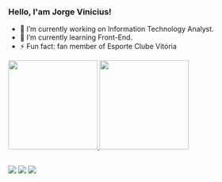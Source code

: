 ### Hello, I'am Jorge Vinicius! 


- 🔭 I’m currently working on Information Technology Analyst.
- 🌱 I’m currently learning Front-End.
- ⚡ Fun fact: fan member of Esporte Clube Vitória

<div>
 <a href="https://www.linkedin.com/in/jorge-vinicius-jesus-dos-anjos-75189381/">
 <img height="180em" src="https://github-readme-stats.vercel.app/api?username=jv1899&rank_icon=github&show_icons=true&theme=shadow_red&include_all_commits=true&count_private=true"/>
 <img height="180em" src="https://github-readme-stats.vercel.app/api/top-langs/?username=jv1899&show_icons=true&theme=shadow_red&layout=compact&langs_count=16"/>
</div>

##

<div> 
  
  <a href="https://instagram.com/vinnybarao" target="_blank"><img src="https://img.shields.io/badge/-Instagram-%23E4405F?style=for-the-badge&logo=instagram&logoColor=white" target="_blank"></a>
 	<a href = "mailto:jvinicius.suporte@gmail.com"><img src="https://img.shields.io/badge/-Gmail-%23333?style=for-the-badge&logo=gmail&logoColor=white" target="_blank"></a>
  <a href="https://www.linkedin.com/in/jorge-vinicius-jesus-dos-anjos-75189381/" target="_blank"><img src="https://img.shields.io/badge/-LinkedIn-%230077B5?style=for-the-badge&logo=linkedin&logoColor=white" target="_blank"></a> 
  
</div>

